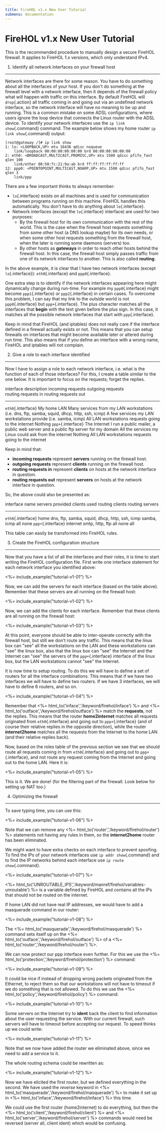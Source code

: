 ```yaml
---
title: FireHOL v1.x New User Tutorial
submenu: documentation
---
```


FireHOL v1.x New User Tutorial
==============================

This is the recommended procedure to manually design a secure FireHOL
firewall. It applies to FireHOL 1.x versions, which only understand
IPv4.

1. Identify all network interfaces on your firewall host
--------------------------------------------------------

Network interfaces are there for some reason. You have to do something
about all the interfaces of your host. If you don't do something at the
firewall level with a network interface, then it depends of the firewall
policy what will happen with traffic on this interface. By default
FireHOL will `drop`{.action} all traffic coming in and going out via an
undefined network interface, so the network interface will have no
meaning to be up and running. This is a common mistake on some ADSL
configurations, where users ignore the loop device that connects the
Linux router with the ADSL device. To identify your network interfaces
use the `ip link show`{.command} command. The example below shows my
home router `ip link show`{.command} output:

~~~~ {.programoutput style="width: 100%;"}
[root@gateway /]# ip link show
1: lo: <LOOPBACK,UP> mtu 16436 qdisc noqueue
    link/loopback 00:00:00:00:00:00 brd 00:00:00:00:00:00
2: eth0: <BROADCAST,MULTICAST,PROMISC,UP> mtu 1500 qdisc pfifo_fast qlen 100
    link/ether 00:50:fc:21:9a:ab brd ff:ff:ff:ff:ff:ff
12: ppp0: <POINTOPOINT,MULTICAST,NOARP,UP> mtu 1500 qdisc pfifo_fast qlen 3
    link/ppp
~~~~

There are a few important thinks to always remember:

-   `lo`{.interface} exists on all machines and is used for
    communication between programs running on this machine. FireHOL
    handles this automatically. You don't have to do anything about
    `lo`{.interface}.
-   Network interfaces (except the `lo`{.interface} interface) are used
    for two purposes:
    -   By the firewall host for its own communication with the rest of
        the world. This is the case when the firewall host requests
        something from some other host (a DNS lookup maybe) for its own
        needs, or when some other host requests something from the
        firewall host, when the later is running some daemons (servers)
        too.
    -   By other hosts as **gateways** in order to reach other hosts
        behind the firewall host. In this case, the firewall host simply
        passes traffic from one of its network interfaces to another.
        This is also called **routing**.

In the above example, it is clear that I have two network interfaces
(except `lo`{.interface}): `eth0`{.interface} and `ppp0`{.interface}.

One extra step is to identify if the network interfaces appearing here
might dynamically change during run-time. For example my
`ppp0`{.interface} might become `ppp1`{.interface} or `ppp2`{.interface}
in certain cases. To overcome this problem, I can say that my link to
the outside world is not `ppp0`{.interface} but `ppp+`{.interface}. The
plus character matches all the interfaces that **begin** with the text
given before the plus sign. In this case, it matches all the possible
network interfaces that start with `ppp`{.interface}.

Keep in mind that FireHOL (and iptables) does not really care if the
interface defined in a firewall actually exists or not. This means that
you can setup firewalls on interfaces that might become available later
or altered during run time. This also means that if you define an
interface with a wrong name, FireHOL and iptables will not complain.

2. Give a role to each interface identified
-------------------------------------------

Now I have to assign a role to each network interface, i.e. what is the
function of each of those interfaces? For this, I create a table similar
to the one below. It is important to focus on the requests; forget the
replies.

<div class="wide-table">

  interface            description    incoming requests                                                                             outgoing requests                                               routing requests in                                   routing requests out
  -------------------- -------------- --------------------------------------------------------------------------------------------- --------------------------------------------------------------- ----------------------------------------------------- -----------------------------------------------------
  `eth0`{.interface}   My home LAN    Many services from my LAN workstations (i.e. dns, ftp, samba, squid, dhcp, http, ssh, icmp)   A few services my LAN workstations provide (i.e. samba, icmp)   All LAN workstations requests going to the internet   Nothing
  `ppp+`{.interface}   The Internet   I run a public mailer, a public web server and a public ftp server for my domain              All the services my Linux could ask from the internet           Nothing                                               All LAN workstations requests going to the internet

</div>

Keep in mind that:

-   **incoming requests** represent **servers** running on the firewall
    host.
-   **outgoing requests** represent **clients** running on the firewall
    host.
-   **routing requests in** represent **clients** on hosts at the network
    interface in question.
-   **routing requests out** represent **servers** on hosts at the network
    interface in question.

So, the above could also be presented as:

<div class="wide-table">

  interface            name       servers provided                                clients used   routing clients   routing servers
  -------------------- ---------- ----------------------------------------------- -------------- ----------------- -----------------
  `eth0`{.interface}   home       dns, ftp, samba, squid, dhcp, http, ssh, icmp   samba, icmp    all               none
  `ppp+`{.interface}   internet   smtp, http, ftp                                 all            none              all

</div>

This table can easily be transformed into FireHOL rules.

3. Create the FireHOL configuration structure
---------------------------------------------

Now that you have a list of all the interfaces and their roles, it is
time to start writing the FireHOL configuration file. First write one
interface statement for each network interface you identified above:

<%= include_example("tutorial-v1-01") %>

Now, we can add the servers for each interface (based on the table
above). Remember that these servers are all running on the firewall
host:

<%= include_example("tutorial-v1-02") %>

Now, we can add the clients for each interface. Remember that these
clients are all running on the firewall host:

<%= include_example("tutorial-v1-03") %>

At this point, everyone should be able to inter-operate correctly with
the firewall host, but still we don't route any traffic. This means that
the linux box can "see" all the workstations on the LAN and these
workstations can "see" the linux box, also that the linux box can "see"
the Internet and the Internet can "see" the servers of the
`ppp+`{.interface} interface of the linux box, but the LAN workstations
cannot "see" the Internet.

It is now time to setup routing. To do this we will have to define a set
of routers for all the interface combinations. This means that if we
have two interfaces we will have to define two routers. If we have 3
interfaces, we will have to define 6 routers, and so on.

<%= include_example("tutorial-v1-04") %>

Remember that <%= html_to('inface','/keyword/firehol/inface') %> and
<%= html_to('outface','/keyword/firehol/outface') %> match the
**requests**, not the replies. This means that the router
**home2internet** matches all requests originated from
`eth0`{.interface} and going out to `ppp+`{.interface} (and of course
their relative replies in the opposite direction), while the router
**internet2home** matches all the requests from the Internet to the home
LAN (and their relative replies back).

Now, based on the roles table of the previous section we see that we
should route all requests coming in from `eth0`{.interface} and going
out to `ppp+`{.interface}, and not route any request coming from the
Internet and going out to the home LAN. Here it is:

<%= include_example("tutorial-v1-05") %>

This is it. We are done! (for the filtering part of the firewall. Look
below for setting up NAT too.)

4. Optimizing the firewall
--------------------------

To save typing time, you can use this:

<%= include_example("tutorial-v1-06") %>

Note that we can remove any <%=
html_to('router','/keyword/firehol/router') %> statements not having
any rules in them, so the **internet2home** router has been eliminated.

We might want to have extra checks on each interface to prevent
spoofing. To find the IPs of your network interfaces use
`ip addr show`{.command} and to find the IP networks behind each
interface use `ip route show`{.command}.

<%= include_example("tutorial-v1-07") %>

<%=
html_to('UNROUTABLE_IPS','/keyword/manref/firehol/variables-unroutable')
%> is a variable defined by FireHOL and contains all the IPs that
should not be routed on the internet.

If home LAN did not have real IP addresses, we would have to add a
masquerade command in our router:

<%= include_example("tutorial-v1-08") %>

The <%= html_to('masquerade','/keyword/firehol/masquerade') %>
command sets itself up on the <%=
html_to('outface','/keyword/firehol/outface') %> of a <%=
html_to('router','/keyword/firehol/router') %>.

We can now protect our ppp interface even further. For this we use the
<%= html_to('protection','/keyword/firehol/protection') %> command:

<%= include_example("tutorial-v1-09") %>

It could be nice if instead of dropping wrong packets originated from
the Ethernet, to reject them so that our workstations will not have to
timeout if we do something that is not allowed. To do this we use the
<%= html_to('policy','/keyword/firehol/policy') %> command:

<%= include_example("tutorial-v1-10") %>

Some servers on the Internet try to **ident** back the client to find
information about the user requesting the service. With our current
firewall, such servers will have to timeout before accepting our
request. To speed thinks up we could write:

<%= include_example("tutorial-v1-11") %>

Note that we now have added the router we eliminated above, since we
need to add a service to it.

The whole routing schema could be rewritten as:

<%= include_example("tutorial-v1-12") %>

Now we have elicited the first router, but we defined everything in the
second. We have used the *reverse* keyword in <%=
html_to('masquerade','/keyword/firehol/masquerade') %> to make it set
up in <%= html_to('inface','/keyword/firehol/inface') %> this time.

We could use the first router (home2internet) to do everything, but then
the <%= html_to('client','/keyword/firehol/client') %> and <%=
html_to('server','/keyword/firehol/server') %> commands would need be
reversed (server all, client ident) which would be confusing.
